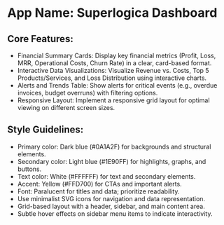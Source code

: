 # **App Name**: Superlogica Dashboard

## Core Features:

- Financial Summary Cards: Display key financial metrics (Profit, Loss, MRR, Operational Costs, Churn Rate) in a clear, card-based format.
- Interactive Data Visualizations: Visualize Revenue vs. Costs, Top 5 Products/Services, and Loss Distribution using interactive charts.
- Alerts and Trends Table: Show alerts for critical events (e.g., overdue invoices, budget overruns) with filtering options.
- Responsive Layout: Implement a responsive grid layout for optimal viewing on different screen sizes.

## Style Guidelines:

- Primary color: Dark blue (#0A1A2F) for backgrounds and structural elements.
- Secondary color: Light blue (#1E90FF) for highlights, graphs, and buttons.
- Text color: White (#FFFFFF) for text and secondary elements.
- Accent: Yellow (#FFD700) for CTAs and important alerts.
- Font: Paralucent for titles and data; prioritize readability.
- Use minimalist SVG icons for navigation and data representation.
- Grid-based layout with a header, sidebar, and main content area.
- Subtle hover effects on sidebar menu items to indicate interactivity.